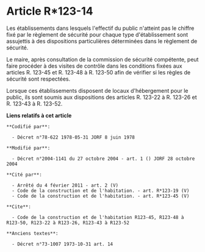 # Article R*123-14

Les établissements dans lesquels l'effectif du public n'atteint pas le chiffre fixé par le règlement de sécurité pour chaque
type d'établissement sont assujettis à des dispositions particulières déterminées dans le règlement de sécurité.

Le maire, après consultation de la commission de sécurité compétente, peut faire procéder à des visites de contrôle dans les
conditions fixées aux articles R. 123-45 et R. 123-48 à R. 123-50 afin de vérifier si les règles de sécurité sont respectées.

Lorsque ces établissements disposent de locaux d'hébergement pour le public, ils sont soumis aux dispositions des articles R.
123-22 à R. 123-26 et R. 123-43 à R. 123-52.

**Liens relatifs à cet article**

	**Codifié par**:

	  - Décret n°78-622 1978-05-31 JORF 8 juin 1978

	**Modifié par**:

	  - Décret n°2004-1141 du 27 octobre 2004 - art. 1 () JORF 28 octobre 2004

	**Cité par**:

	  - Arrêté du 4 février 2011 - art. 2 (V)
	  - Code de la construction et de l'habitation. - art. R*123-19 (V)
	  - Code de la construction et de l'habitation. - art. R*123-45 (V)

	**Cite**:

	  - Code de la construction et de l'habitation R123-45, R123-48 à R123-50, R123-22 à R123-26, R123-43 à R123-52

	**Anciens textes**:

	  - Décret n°73-1007 1973-10-31 art. 14
